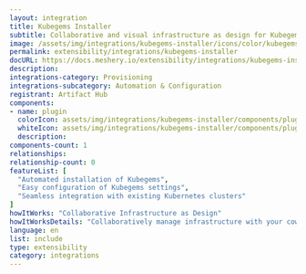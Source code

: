 ```yaml
---
layout: integration
title: Kubegems Installer
subtitle: Collaborative and visual infrastructure as design for Kubegems Installer
image: /assets/img/integrations/kubegems-installer/icons/color/kubegems-installer-color.svg
permalink: extensibility/integrations/kubegems-installer
docURL: https://docs.meshery.io/extensibility/integrations/kubegems-installer
description: 
integrations-category: Provisioning
integrations-subcategory: Automation & Configuration
registrant: Artifact Hub
components: 
- name: plugin
  colorIcon: assets/img/integrations/kubegems-installer/components/plugin/icons/color/plugin-color.svg
  whiteIcon: assets/img/integrations/kubegems-installer/components/plugin/icons/white/plugin-white.svg
  description: 
components-count: 1
relationships: 
relationship-count: 0
featureList: [
  "Automated installation of Kubegems",
  "Easy configuration of Kubegems settings",
  "Seamless integration with existing Kubernetes clusters"
]
howItWorks: "Collaborative Infrastructure as Design"
howItWorksDetails: "Collaboratively manage infrastructure with your coworkers synchronously sharing the same designs."
language: en
list: include
type: extensibility
category: integrations
---
```

